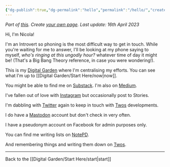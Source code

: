```yaml
---
{"dg-publish":true,"dg-permalink":"hello","permalink":"/hello/","created":"","updated":""}
---
```



*Part of [this](https://alastairjohnston.com/introducing-hello-pages/). Create [your own page](https://alastairjohnston.com/introducing-hello-pages/). Last update: 16th April 2023*

Hi, I'm Nicola!

I'm an Introvert so phoning is the most difficult way to get in touch. While you're waiting for me to answer, I'll be looking at my phone saying to myself, *who's ringing at this ungodly hour?* whatever time of day it might be! (That's a Big Bang Theory reference, in case you were wondering!). 

This is my [Digital Garden](https://www.nicolafisherwriter.co.uk/) where I'm centralising my efforts. You can see what I'm up to [[Digital Garden/Start Here/now\|now]].

You might be able to find me on [Substack](https://ephemerallollipop.substack.com/). I'm also on [Medium](https://medium.com/@thetinyproject).

I've fallen out of love with [Instagram](https://medium.com/@thetinyproject) but occasionally post to Stories.

I'm dabbling with [Twitter](https://twitter.com/mrsnfshr) again to keep in touch with [Twos](https://www.twosapp.com/home) developments.

I do have a [Mastodon](https://pkm.social/@nicola) account but don't check in very often.

I have a pseudonym account on Facebook for admin purposes only.

You can find me writing lists on [NotePD](https://notepd.com/profile/nicolafisher).

And remembering things and writing them down on [Twos](https://www.TwosApp.com/@Nicola).

---

Back to the [[Digital Garden/Start Here/start\|start]]